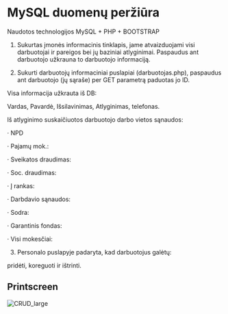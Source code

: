 # MySQL duomenų peržiūra

Naudotos technologijos MySQL + PHP + BOOTSTRAP

1. Sukurtas įmonės informacinis tinklapis, jame atvaizduojami visi darbuotojai ir pareigos bei jų baziniai atlyginimai. Paspaudus ant darbuotojo užkrauna to darbuotojo informaciją.

2. Sukurti darbuotojų informaciniai puslapiai (darbuotojas.php), paspaudus ant darbuotojo (jų sąraše) per GET parametrą paduotas jo ID.

Visa informacija užkrauta iš DB:

Vardas, Pavardė, Išsilavinimas, Atlyginimas, telefonas.

Iš atlyginimo suskaičiuotos darbuotojo darbo vietos sąnaudos:

·   NPD

·   Pajamų mok.:

·   Sveikatos draudimas:

·   Soc. draudimas:

·   Į rankas:

·   Darbdavio sąnaudos:

·   Sodra:

·   Garantinis fondas:

·   Visi mokesčiai: 


3. Personalo puslapyje padaryta, kad darbuotojus galėtų:

pridėti, koreguoti ir ištrinti.


## Printscreen

![CRUD_large](https://user-images.githubusercontent.com/117721797/216336847-26c1cfc9-3ebe-4205-b390-4a39edebcf75.png)

